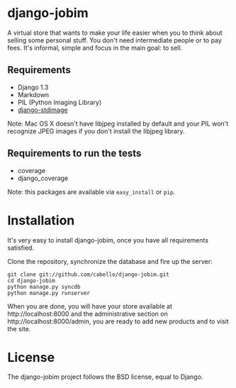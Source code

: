 django-jobim
============

A virtual store that wants to make your life easier when you to think about
selling some personal stuff. You don't need intermediate people or to pay
fees. It's informal, simple and focus in the main goal: to sell.

Requirements
------------

- Django 1.3
- Markdown
- PIL (Python Imaging Library)
- [django-stdimage][1]

Note: Mac OS X doesn't have libjpeg installed by default and your PIL won't
recognize JPEG images if you don't install the libjpeg library.

Requirements to run the tests
-----------------------------

- coverage
- django_coverage

Note: this packages are available via `easy_install` or `pip`.

Installation
============

It's very easy to install django-jobim, once you have all requirements
satisfied.

Clone the repository, synchronize the database and fire up the server:

    git clone git://github.com/cabello/django-jobim.git
    cd django-jobim
    python manage.py syncdb
    python manage.py runserver

When you are done, you will have your store available at http://localhost:8000
and the administrative section on http://localhost:8000/admin, you are ready
to add new products and to visit the site.

License
=======

The django-jobim project follows the BSD license, equal to Django.

[1]: http://code.google.com/p/django-stdimage/